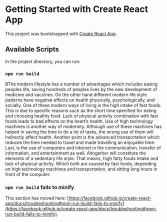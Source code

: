 # Getting Started with Create React App

This project was bootstrapped with [Create React App](https://github.com/facebook/create-react-app).

## Available Scripts

In the project directory, you can run:



### `npm run build`

BThe modern lifestyle has a number of advantages which includes easing peoples life, saving hundreds of peoples lives by the new development of medicine and vaccines. On the other hand different modern life style patterns have negative effects on health physically, psychologically, and socially. One of these modern ways of living is the high intake of fast foods. This is due to specific reasons such as the short time specified for eating and choosing healthy food. Lack of physical activity combination with fast foods leads to bad effects on the heart’s health. Use of high technology machines is another way of modernity. Although use of these machines has helped in saving the time to do a lot of tasks, the wrong use of them will indirectly affect health. Another point is the advanced transportation which reduces the time needed to travel and made travelling an enjoyable time. Last, is the use of computers and internet in the communication, transfer of information, and entertainment as well. Altogether will constitute the elements of a sedentary life style. That means, high fatty foods intake and lack of physical activity. Which both are caused by fast foods, depending on high technology machines and transportation, and sitting long hours in front of the computer.




### `npm run build` fails to minify

This section has moved here: [https://facebook.github.io/create-react-app/docs/troubleshooting#npm-run-build-fails-to-minify](https://facebook.github.io/create-react-app/docs/troubleshooting#npm-run-build-fails-to-minify).
